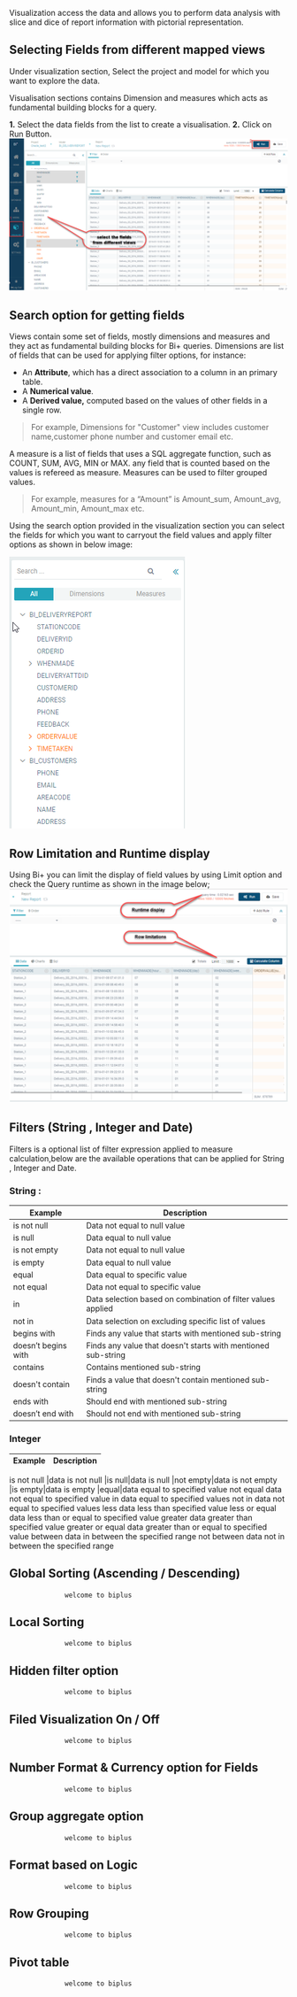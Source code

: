 

Visualization access the data and allows you to perform data analysis with slice and dice of report information with pictorial representation.

## Selecting Fields from different mapped views

Under visualization section, Select the project and model for which you want to explore the data.

Visualisation sections contains Dimension and measures which acts as fundamental building blocks for a query.

**1.** Select the data fields from the list to create a visualisation.
**2.** Click on Run Button.
![enter image description here](https://raw.githubusercontent.com/sv18042016/fp1/master/images/visu_run.png)

## Search option for getting fields

Views contain some set of fields, mostly dimensions and measures and they act as fundamental building blocks for Bi+ queries.
Dimensions are list of fields that can be used for applying filter options, for instance:
- An **Attribute**, which has a direct association to a column in an primary table.
- A **Numerical value**.
- A **Derived value,** computed based on the values of other fields in a single row.

> For example, Dimensions for "Customer" view includes customer name,customer phone number and customer email etc.

A measure is a list of fields that uses a SQL aggregate function, such as COUNT, SUM, AVG, MIN or MAX. any field that is counted based on the values is refereed as measure. Measures can be used to filter grouped values. 

>For example, measures for a “Amount” is Amount_sum, Amount_avg, Amount_min, Amount_max etc.

Using the search option provided in the visualization section you can select the fields for which you want to carryout the field values and apply filter options as shown in below image:

![enter image description here](https://raw.githubusercontent.com/sv18042016/fp1/master/images/visu_fields.png)

## Row Limitation and Runtime display

Using Bi+ you can limit the display of field values by using Limit option and check the Query runtime as shown in the image below;
 ![enter image description here](https://raw.githubusercontent.com/sv18042016/fp1/master/images/row_limit.png)

## Filters (String , Integer and Date)

Filters is a optional list of filter expression applied to measure calculation,below are the available operations that can be applied for String , Integer and Date.
### String : 

   | Example                                           | Description                                               
   | ---------------------|--------------------------------------------------------------------|           
   | is not null          | Data not equal to null value                                       |
   | is null              | Data equal to null value                                           |
   | is not empty         | Data not equal to null value                                       |
   | is empty			  | Data equal to null value                                           |
   | equal                | Data equal to specific value                                       |
   | not equal            | Data not equal to specific value                                   |                
   | in                   | Data selection based on combination of filter values applied       |
   | not in               | Data selection on excluding specific list of values                |
   | begins with          | Finds any value that starts with mentioned sub-string              |
   | doesn’t begins with  | Finds any value that doesn't starts with mentioned sub-string      |
   | contains             | Contains mentioned sub-string                                      |
   | doesn't contain      | Finds a value that doesn't contain mentioned sub-string            |
   | ends with            | Should end with mentioned sub-string                               |
   | doesn’t end with     | Should not end with mentioned sub-string                           |

### Integer

   | Example                                           | Description                                               
   | ---------------------|--------------------------------------------------------------------|           
   
is not null |data is not null
|is null|data is null
|not empty|data is not empty
|is empty|data is empty
|equal|data equal to specified value
not equal
data not equal to specified value
in
data equal to specified values
not in
data not equal to specified values
less
data less than specified value
less or equal
data less than or equal to specified value
greater
data greater than specified value
greater or equal
data greater than or equal to specified value
between
data in between the specified range
not between
data not in between the specified range



## Global Sorting (Ascending / Descending)

                  welcome to biplus

## Local Sorting

                  welcome to biplus

## Hidden filter option

                  welcome to biplus

## Filed Visualization On / Off

                  welcome to biplus

## Number Format & Currency option for Fields

                  welcome to biplus

## Group aggregate option

                  welcome to biplus

## Format based on Logic

                  welcome to biplus

## Row Grouping

                  welcome to biplus

## Pivot table


                  welcome to biplus
<!--stackedit_data:
eyJoaXN0b3J5IjpbNjIzMDA0NjkyXX0=
-->